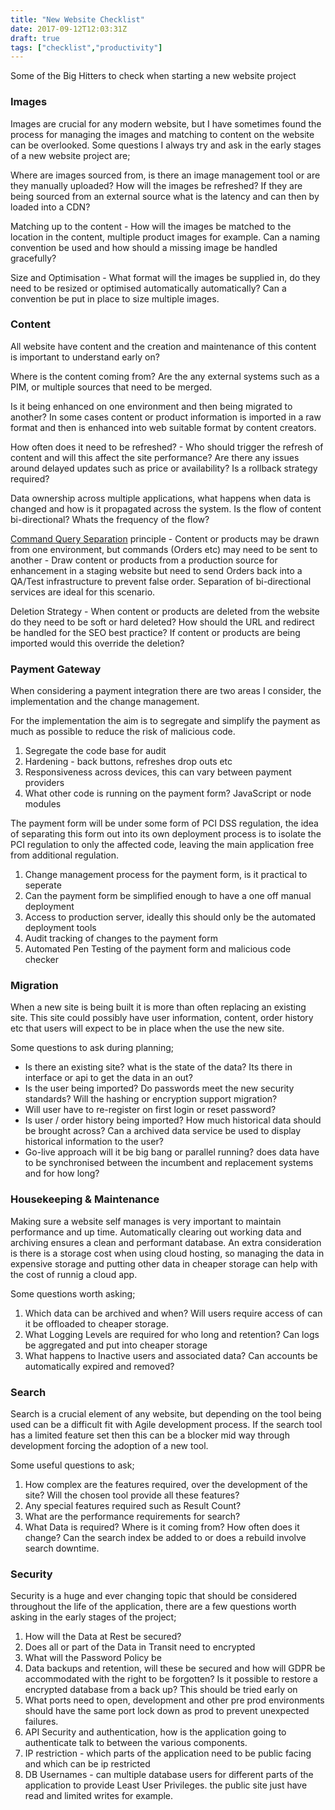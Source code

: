 ```yaml
---
title: "New Website Checklist"
date: 2017-09-12T12:03:31Z
draft: true
tags: ["checklist","productivity"]
---
```


Some of the Big Hitters to check when starting a new website project

### Images

Images are crucial for any modern website, but I have sometimes found the process for managing the images and matching to content on the website can be overlooked. Some questions I always try and ask in the early stages of a new website project are;

Where are images sourced from, is there an image management tool or are they manually uploaded? How will the images be refreshed? If they are being sourced from an external source what is the latency and can then by loaded into a CDN?

Matching up to the content - How will the images be matched to the location in the content, multiple product images for example. Can a naming convention be used and how should a missing image be handled gracefully?

Size and Optimisation - What format will the images be supplied in, do they need to be resized or optimised automatically automatically? Can a convention be put in place to size multiple images.

### Content

All website have content and the creation and maintenance of  this content is important to understand early on?

Where is the content coming from? Are the any external systems such as a PIM, or multiple sources that need to be merged. 

Is it being enhanced on one environment and then being migrated to another? In some cases content or product information is imported in a raw format and then is enhanced into web suitable format by content creators. 

How often does it need to be refreshed? - Who should trigger the refresh of content and will this affect the site performance? Are there any issues around delayed updates such as price or availability? Is a rollback strategy required?

Data ownership across multiple applications, what happens when data is changed and how is it propagated across the system. Is the flow of content bi-directional? Whats the frequency of the flow?

[Command Query Separation](https://www.martinfowler.com/bliki/CommandQuerySeparation.html) principle - Content or products may be drawn from one environment, but commands (Orders etc) may need to be sent to another - Draw content or products from a production source for enhancement in a staging website but need to send Orders back into a QA/Test infrastructure to prevent false order. Separation of bi-directional services are ideal for this scenario.

Deletion Strategy - When content or products are deleted from the website do they need to be soft or hard deleted? How should the URL and redirect be handled for the SEO best practice? If content or products are being imported would this override the deletion?


### Payment Gateway

When considering a payment integration there are two areas I consider, the implementation and the change management.

For the implementation the aim is to segregate and simplify the payment as much as possible to reduce the risk of malicious code.

1. Segregate the code base for audit
2. Hardening - back buttons, refreshes drop outs etc
3. Responsiveness across devices, this can vary between payment providers
4. What other code is running on the payment form? JavaScript or node modules

The payment form will be under some form of PCI DSS regulation, the idea of separating this form out into its own deployment process is to isolate the PCI regulation to only the affected code, leaving the main application free from additional regulation.

1. Change management process for the payment form, is it practical to seperate
2. Can the payment form be simplified enough to have a one off manual deployment
3. Access to production server, ideally this should only be the automated deployment tools
4. Audit tracking of changes to the payment form
5. Automated Pen Testing of the payment form and malicious code checker

### Migration

When a new site is being built it is more than often replacing an existing site. This site could possibly have user information, content, order history etc that users will expect to be in place when the use the new site.

Some questions to ask during planning;

* Is there an existing site? what is the state of the data? Its there in interface or api to get the data in an out?
* Is the user being imported? Do passwords meet the new security standards? Will the hashing or encryption support migration? 
* Will user have to re-register on first login or reset password?
* Is user / order history being imported? How much historical data should be brought across? Can a archived data service be used to display historical information to the user?
* Go-live approach will it be big bang or parallel running? does data have to be synchronised between the incumbent and replacement systems and for how long?

### Housekeeping & Maintenance

Making sure a website self manages is very important to maintain performance and up time. Automatically clearing out working data and archiving ensures a clean and performant database. An extra consideration is there is a storage cost when using cloud hosting, so managing the data in expensive storage and putting other data in cheaper storage can help with the cost of runnig a cloud app.

Some questions worth asking;

1. Which data can be archived and when? Will users require access of can it be offloaded to cheaper storage.
2. What Logging Levels are required for who long and retention? Can logs be aggregated and put into cheaper storage
3. What happens to Inactive users and associated data? Can accounts be automatically expired and removed? 


### Search

Search is a crucial element of any website, but depending on the tool being used can be a difficult fit with Agile development process. If the search tool has a limited feature set then this can be a blocker mid way through development forcing the adoption of a new tool.

Some useful questions to ask;

1. How complex are the features required, over the development of the site? Will the chosen tool provide all these features? 
2. Any special features required such as Result Count?
3. What are the performance requirements for search?
4. What Data is required? Where is it coming from? How often does it change? Can the search index be added to or does a rebuild involve search downtime.

### Security

Security is a huge and ever changing topic that should be considered throughout the life of the application, there are a few questions worth asking in the early stages of the project;

1. How will the Data at Rest be secured?
2. Does all or part of the Data in Transit need to encrypted
3. What will the Password Policy be
4. Data backups and retention, will these be secured and how will GDPR be accommodated with the right to be forgotten? Is it possible to restore a encrypted database from a back up? This should be tried early on
5. What ports need to open, development and other pre prod environments should have the same port lock down as prod to prevent unexpected failures.
6. API Security and authentication, how is the application going to authenticate talk to between the various components.
7. IP restriction - which parts of the application need to be public facing and which can be ip restricted
8. DB Usernames - can multiple database users for different parts of the application to provide Least User Privileges. the public site just have read and limited writes for example.

